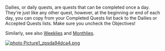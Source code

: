 Dailies, or daily quests, are quests that can be completed once a day. They're just like any other quest, however, at the beginning or end of each day, you can copy from your Completed Quests list back to the Dailies or Accepted Quests lists. Make sure you uncheck the Objectives!

Similarly, see also [Weeklies](http://austinelle.wiki.j0.hn/Weeklies) and [Monthlies](http://austinelle.wiki.j0.hn/Monthlies).

<a href="http://s1347.photobucket.com/user/btothese3488/media/Picture1_zpsda94dca4.png.html" target="_blank"><img src="http://i1347.photobucket.com/albums/p707/btothese3488/Picture1_zpsda94dca4.png" border="0" alt=" photo Picture1_zpsda94dca4.png"/></a>